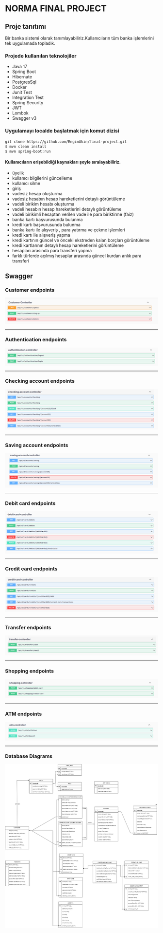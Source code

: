 # NORMA FINAL PROJECT

## Proje tanıtımı

Bir banka sistemi olarak tanımlayabiliriz.Kullanıcıların tüm banka işlemlerini tek uygulamada topladık.

### Projede kullanılan teknolojiler
* Java 17
* Spring Boot
* Hibernate
* PostgresSql
* Docker
* Junit Test
* Integration Test
* Spring Security
* JWT
* Lombok
* Swagger v3

### Uygulamayı localde başlatmak için komut  dizisi
```
git clone https://github.com/EnginAkin/final-project.git
$ mvn clean install
$ mvn spring-boot:run
```

#### Kullanıcıların erişebildiği kaynakları şoyle sıralayabiliriz.
* üyelik
* kullanıcı bilgilerini güncelleme
* kullanıcı silme
* giriş 
* vadesiz hesap oluşturma
* vadesiz hesabın hesap hareketlerini detaylı görüntüleme
* vadeli birikim hesabı oluşturma
* vadeli hesabın hesap hareketlerini detaylı görüntüleme
* vadeli birikimli hesaptan verilen vade ile para biriktirme (faiz)
* banka kartı başvurusunda bulunma
* kredi kartı başvurusunda bulunma
* banka kartı ile alışveriş , para yatırma ve çekme işlemleri
* kredi kartı ile alışveriş yapma
* kredi kartının güncel ve önceki ekstreden kalan borçları görüntüleme
* kredi kartlarının detaylı hesap hareketlerini görüntüleme
* hesapları arasında para transferi yapma
* farklı türlerde açılmış hesaplar arasında güncel kurdan anlık para transferi

## Swagger 

### Customer endpoints
![presentation](screen-shoots/swagger-end-points/user-end-points.PNG)

------------
### Authentication endpoints
![presentation](screen-shoots/swagger-end-points/authentication-end-points.PNG)

------------
### Checking account endpoints
![presentation](screen-shoots/swagger-end-points/checking-account-end-points.PNG)

------------
### Saving account endpoints
![presentation](screen-shoots/swagger-end-points/saving-account-end-points.PNG)

------------
### Debit card endpoints
![presentation](screen-shoots/swagger-end-points/debit-cards-end-points.PNG)

------------
### Credit card endpoints
![presentation](screen-shoots/swagger-end-points/credit-card-end-points.PNG)

------------
### Transfer endpoints
![presentation](screen-shoots/swagger-end-points/transfer-end-points.PNG)

------------
### Shopping endpoints
![presentation](screen-shoots/swagger-end-points/shopping-end-points.PNG)

------------
### ATM endpoints
![presentation](screen-shoots/swagger-end-points/atm-end-points.PNG)

---------
### Database Diagrams



![presentation](screen-shoots/table-diagrams/database-diagram.png)